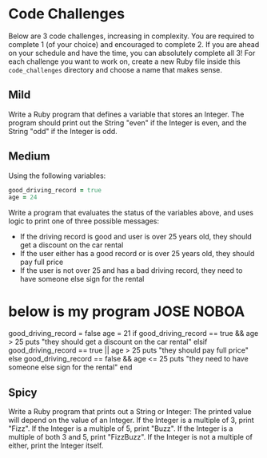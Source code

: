 # Code Challenges

Below are 3 code challenges, increasing in complexity. You are required to complete 1 (of your choice) and encouraged to complete 2. If you are ahead on your schedule and have the time, you can absolutely complete all 3! For each challenge you want to work on, create a new Ruby file inside this `code_challenges` directory and choose a name that makes sense.

## Mild

Write a Ruby program that defines a variable that stores an Integer. The program should print out the String "even" if the Integer is even, and the String "odd" if the Integer is odd.

## Medium

Using the following variables:

```ruby
good_driving_record = true
age = 24
```

Write a program that evaluates the status of the variables above, and uses logic to print one of three possible messages:
- If the driving record is good and user is over 25 years old, they should get a discount on the car rental
- If the user either has a good record or is over 25 years old, they should pay full price
- If the user is not over 25 and has a bad driving record, they need to have someone else sign for the rental
# below is my program  JOSE NOBOA
good_driving_record = false
age = 21
if good_driving_record == true && age > 25
    puts "they should get a discount on the car rental"
elsif   good_driving_record == true || age > 25
    puts "they should pay full price" 
else good_driving_record == false && age <= 25 
    puts "they need to have someone else sign for the rental"
end

## Spicy

Write a Ruby program that prints out a String or Integer: The printed value will depend on the value of an Integer. If the Integer is a multiple of 3, print "Fizz". If the Integer is a multiple of 5, print "Buzz". If the Integer is a multiple of both 3 and 5, print "FizzBuzz". If the Integer is not a multiple of either, print the Integer itself.
